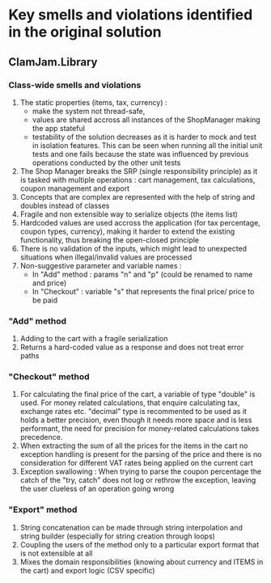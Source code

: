 ﻿# Key smells and violations identified in the original solution

## ClamJam.Library

### Class-wide smells and violations
1. The static properties (items, tax, currency) :
    - make the system not thread-safe,
    - values are shared accross all instances of the ShopManager making the app stateful
    - testability of the solution decreases as it is harder to mock and test in isolation features. 
      This can be seen when running all the initial unit tests and one fails because the state was influenced by
      previous operations conducted by the other unit tests
2. The Shop Manager breaks the SRP (single responsibility principle) as it is tasked with multiple operations :
   cart management, tax calculations, coupon management and export
3. Concepts that are complex are represented with the help of string and doubles instead of classes
4. Fragile and non extensible way to serialize objects (the items list)
5. Hardcoded values are used accross the application (for tax percentage, coupon types, currency),
   making it harder to extend the existing functionality, thus breaking the open-closed principle
6. There is no validation of the inputs, which might lead to unexpected situations when illegal/invalid
   values are processed
7. Non-suggestive parameter and variable names :
    - In "Add" method : params "n" and "p" (could be renamed to name and price)
    - In "Checkout" : variable "s" that represents the final price/ price to be paid

### "Add" method
1. Adding to the cart with a fragile serialization
2. Returns a hard-coded value as a response and does not treat error paths

### "Checkout" method
1. For calculating the final price of the cart, a variable of type "double" is used. For money related 
calculations, that enquire calculating tax, exchange rates etc. "decimal" type is recommented to be used
as it holds a better precision, even though it needs more space and is less performant, the need
for precision for money-related calculations takes precedence.
2. When extracting the sum of all the prices for the items in the cart no exception handling
is present for the parsing of the price and there is no consideration for 
different VAT rates being applied on the current cart
3. Exception swallowing : When trying to parse the coupon percentage the catch of the "try, catch"
does not log or rethrow the exception, leaving the user clueless of an operation going wrong

### "Export" method
1. String concatenation can be made through string interpolation and string builder (especially for string creation through loops)
2. Coupling the users of the method only to a particular export format that is not extensible at all
3. Mixes the domain responsibilities (knowing about currency and ITEMS in the cart) and export logic (CSV specific)
